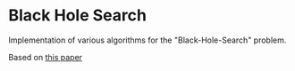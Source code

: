 # Black Hole Search 

Implementation of various algorithms for the "Black-Hole-Search" problem.

Based on [this paper](http://www.site.uottawa.ca/%7Eflocchin/Papers/JDMA2012.pdf)